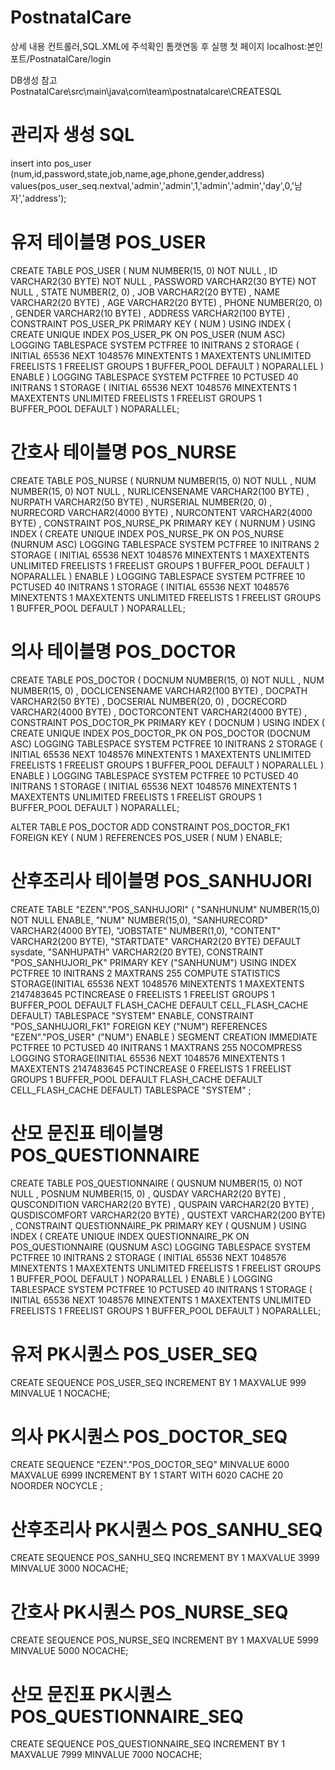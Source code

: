 # PostnatalCare

상세 내용 컨트롤러,SQL.XML에 주석확인
톰캣연동 후 실행 첫 페이지  localhost:본인포트/PostnatalCare/login

DB생성 참고
PostnatalCare\src\main\java\com\team\postnatalcare\CREATESQL

# 관리자 생성 SQL 
insert into pos_user (num,id,password,state,job,name,age,phone,gender,address) values(pos_user_seq.nextval,'admin','admin',1,'admin','admin','day',0,'남자','address');

# 유저 테이블명 POS_USER

CREATE TABLE POS_USER 
(
  NUM NUMBER(15, 0) NOT NULL 
, ID VARCHAR2(30 BYTE) NOT NULL 
, PASSWORD VARCHAR2(30 BYTE) NOT NULL 
, STATE NUMBER(2, 0) 
, JOB VARCHAR2(20 BYTE) 
, NAME VARCHAR2(20 BYTE) 
, AGE VARCHAR2(20 BYTE) 
, PHONE NUMBER(20, 0) 
, GENDER VARCHAR2(10 BYTE) 
, ADDRESS VARCHAR2(100 BYTE) 
, CONSTRAINT POS_USER_PK PRIMARY KEY 
  (
    NUM 
  )
  USING INDEX 
  (
      CREATE UNIQUE INDEX POS_USER_PK ON POS_USER (NUM ASC) 
      LOGGING 
      TABLESPACE SYSTEM 
      PCTFREE 10 
      INITRANS 2 
      STORAGE 
      ( 
        INITIAL 65536 
        NEXT 1048576 
        MINEXTENTS 1 
        MAXEXTENTS UNLIMITED 
        FREELISTS 1 
        FREELIST GROUPS 1 
        BUFFER_POOL DEFAULT 
      ) 
      NOPARALLEL 
  )
  ENABLE 
) 
LOGGING 
TABLESPACE SYSTEM 
PCTFREE 10 
PCTUSED 40 
INITRANS 1 
STORAGE 
( 
  INITIAL 65536 
  NEXT 1048576 
  MINEXTENTS 1 
  MAXEXTENTS UNLIMITED 
  FREELISTS 1 
  FREELIST GROUPS 1 
  BUFFER_POOL DEFAULT 
) 
NOPARALLEL;

# 간호사 테이블명 POS_NURSE
CREATE TABLE POS_NURSE 
(
  NURNUM NUMBER(15, 0) NOT NULL 
, NUM NUMBER(15, 0) NOT NULL 
, NURLICENSENAME VARCHAR2(100 BYTE) 
, NURPATH VARCHAR2(50 BYTE) 
, NURSERIAL NUMBER(20, 0) 
, NURRECORD VARCHAR2(4000 BYTE) 
, NURCONTENT VARCHAR2(4000 BYTE) 
, CONSTRAINT POS_NURSE_PK PRIMARY KEY 
  (
    NURNUM 
  )
  USING INDEX 
  (
      CREATE UNIQUE INDEX POS_NURSE_PK ON POS_NURSE (NURNUM ASC) 
      LOGGING 
      TABLESPACE SYSTEM 
      PCTFREE 10 
      INITRANS 2 
      STORAGE 
      ( 
        INITIAL 65536 
        NEXT 1048576 
        MINEXTENTS 1 
        MAXEXTENTS UNLIMITED 
        FREELISTS 1 
        FREELIST GROUPS 1 
        BUFFER_POOL DEFAULT 
      ) 
      NOPARALLEL 
  )
  ENABLE 
) 
LOGGING 
TABLESPACE SYSTEM 
PCTFREE 10 
PCTUSED 40 
INITRANS 1 
STORAGE 
( 
  INITIAL 65536 
  NEXT 1048576 
  MINEXTENTS 1 
  MAXEXTENTS UNLIMITED 
  FREELISTS 1 
  FREELIST GROUPS 1 
  BUFFER_POOL DEFAULT 
) 
NOPARALLEL;

# 의사 테이블명 POS_DOCTOR

CREATE TABLE POS_DOCTOR 
(
  DOCNUM NUMBER(15, 0) NOT NULL 
, NUM NUMBER(15, 0) 
, DOCLICENSENAME VARCHAR2(100 BYTE) 
, DOCPATH VARCHAR2(50 BYTE) 
, DOCSERIAL NUMBER(20, 0) 
, DOCRECORD VARCHAR2(4000 BYTE) 
, DOCTORCONTENT VARCHAR2(4000 BYTE) 
, CONSTRAINT POS_DOCTOR_PK PRIMARY KEY 
  (
    DOCNUM 
  )
  USING INDEX 
  (
      CREATE UNIQUE INDEX POS_DOCTOR_PK ON POS_DOCTOR (DOCNUM ASC) 
      LOGGING 
      TABLESPACE SYSTEM 
      PCTFREE 10 
      INITRANS 2 
      STORAGE 
      ( 
        INITIAL 65536 
        NEXT 1048576 
        MINEXTENTS 1 
        MAXEXTENTS UNLIMITED 
        FREELISTS 1 
        FREELIST GROUPS 1 
        BUFFER_POOL DEFAULT 
      ) 
      NOPARALLEL 
  )
  ENABLE 
) 
LOGGING 
TABLESPACE SYSTEM 
PCTFREE 10 
PCTUSED 40 
INITRANS 1 
STORAGE 
( 
  INITIAL 65536 
  NEXT 1048576 
  MINEXTENTS 1 
  MAXEXTENTS UNLIMITED 
  FREELISTS 1 
  FREELIST GROUPS 1 
  BUFFER_POOL DEFAULT 
) 
NOPARALLEL;

ALTER TABLE POS_DOCTOR
ADD CONSTRAINT POS_DOCTOR_FK1 FOREIGN KEY
(
  NUM 
)
REFERENCES POS_USER
(
  NUM 
)
ENABLE;

# 산후조리사 테이블명 POS_SANHUJORI

  CREATE TABLE "EZEN"."POS_SANHUJORI" 
   (   "SANHUNUM" NUMBER(15,0) NOT NULL ENABLE, 
   "NUM" NUMBER(15,0), 
   "SANHURECORD" VARCHAR2(4000 BYTE), 
   "JOBSTATE" NUMBER(1,0), 
   "CONTENT" VARCHAR2(200 BYTE), 
   "STARTDATE" VARCHAR2(20 BYTE) DEFAULT sysdate, 
   "SANHUPATH" VARCHAR2(20 BYTE), 
    CONSTRAINT "POS_SANHUJORI_PK" PRIMARY KEY ("SANHUNUM")
  USING INDEX PCTFREE 10 INITRANS 2 MAXTRANS 255 COMPUTE STATISTICS 
  STORAGE(INITIAL 65536 NEXT 1048576 MINEXTENTS 1 MAXEXTENTS 2147483645
  PCTINCREASE 0 FREELISTS 1 FREELIST GROUPS 1 BUFFER_POOL DEFAULT FLASH_CACHE DEFAULT CELL_FLASH_CACHE DEFAULT)
  TABLESPACE "SYSTEM"  ENABLE, 
    CONSTRAINT "POS_SANHUJORI_FK1" FOREIGN KEY ("NUM")
     REFERENCES "EZEN"."POS_USER" ("NUM") ENABLE
   ) SEGMENT CREATION IMMEDIATE 
  PCTFREE 10 PCTUSED 40 INITRANS 1 MAXTRANS 255 NOCOMPRESS LOGGING
  STORAGE(INITIAL 65536 NEXT 1048576 MINEXTENTS 1 MAXEXTENTS 2147483645
  PCTINCREASE 0 FREELISTS 1 FREELIST GROUPS 1 BUFFER_POOL DEFAULT FLASH_CACHE DEFAULT CELL_FLASH_CACHE DEFAULT)
  TABLESPACE "SYSTEM" ;
  
# 산모 문진표 테이블명 POS_QUESTIONNAIRE
CREATE TABLE POS_QUESTIONNAIRE 
(
  QUSNUM NUMBER(15, 0) NOT NULL 
, POSNUM NUMBER(15, 0) 
, QUSDAY VARCHAR2(20 BYTE) 
, QUSCONDITION VARCHAR2(20 BYTE) 
, QUSPAIN VARCHAR2(20 BYTE) 
, QUSDISCOMFORT VARCHAR2(20 BYTE) 
, QUSTEXT VARCHAR2(200 BYTE) 
, CONSTRAINT QUESTIONNAIRE_PK PRIMARY KEY 
  (
    QUSNUM 
  )
  USING INDEX 
  (
      CREATE UNIQUE INDEX QUESTIONNAIRE_PK ON POS_QUESTIONNAIRE (QUSNUM ASC) 
      LOGGING 
      TABLESPACE SYSTEM 
      PCTFREE 10 
      INITRANS 2 
      STORAGE 
      ( 
        INITIAL 65536 
        NEXT 1048576 
        MINEXTENTS 1 
        MAXEXTENTS UNLIMITED 
        FREELISTS 1 
        FREELIST GROUPS 1 
        BUFFER_POOL DEFAULT 
      ) 
      NOPARALLEL 
  )
  ENABLE 
) 
LOGGING 
TABLESPACE SYSTEM 
PCTFREE 10 
PCTUSED 40 
INITRANS 1 
STORAGE 
( 
  INITIAL 65536 
  NEXT 1048576 
  MINEXTENTS 1 
  MAXEXTENTS UNLIMITED 
  FREELISTS 1 
  FREELIST GROUPS 1 
  BUFFER_POOL DEFAULT 
) 
NOPARALLEL;
  
# 유저 PK시퀀스 POS_USER_SEQ
CREATE SEQUENCE POS_USER_SEQ INCREMENT BY 1 MAXVALUE 999 MINVALUE 1 NOCACHE;
 # 의사 PK시퀀스 POS_DOCTOR_SEQ
CREATE SEQUENCE  "EZEN"."POS_DOCTOR_SEQ"  MINVALUE 6000 MAXVALUE 6999 INCREMENT BY 1 START WITH 6020 CACHE 20 NOORDER  NOCYCLE ;
 # 산후조리사 PK시퀀스 POS_SANHU_SEQ
CREATE SEQUENCE POS_SANHU_SEQ INCREMENT BY 1 MAXVALUE 3999 MINVALUE 3000 NOCACHE;
 # 간호사 PK시퀀스 POS_NURSE_SEQ
CREATE SEQUENCE POS_NURSE_SEQ INCREMENT BY 1 MAXVALUE 5999 MINVALUE 5000 NOCACHE;
 # 산모 문진표 PK시퀀스 POS_QUESTIONNAIRE_SEQ
 CREATE SEQUENCE POS_QUESTIONNAIRE_SEQ INCREMENT BY 1 MAXVALUE 7999 MINVALUE 7000 NOCACHE;

